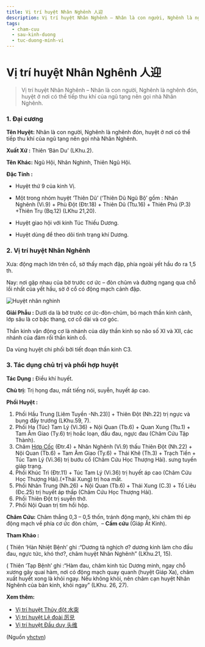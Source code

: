 ```yaml
---
title: Vị trí huyệt Nhân Nghênh 人迎
description: Vị trí huyệt Nhân Nghênh – Nhân là con người, Nghênh là nghênh đón, huyệt ở nơi có thể tiếp thu khí của ngũ tạng nên gọi nhà Nhân Nghênh.
tags:
  - cham-cuu
  - sau-kinh-duong
  - tuc-duong-minh-vi
---
```


# Vị trí huyệt Nhân Nghênh 人迎 

> Vị trí huyệt Nhân Nghênh – Nhân là con người, Nghênh là nghênh đón, huyệt ở nơi có thể tiếp thu khí của ngũ tạng nên gọi nhà Nhân Nghênh.

### 1. Đại cương

**Tên Huyệt:** Nhân là con người, Nghênh là nghênh đón, huyệt ở nơi có thể tiếp thu khí của ngũ tạng nên gọi nhà Nhân Nghênh.

**Xuất Xứ :** Thiên ‘Bản Du’ (LKhu.2).

**Tên** **Khác:** Ngũ Hội, Nhân Nghinh, Thiên Ngũ Hội.

**Đặc Tính :**

+ Huyệt thứ 9 của kinh Vị.

+ Một trong nhóm huyệt ‘Thiên Dũ’ (‘Thiên Dũ Ngũ Bộ’ gồm : Nhân Nghênh (Vi.9) + Phù Đột (Đtr.18) + Thiên Dũ (Ttu.16) + Thiên Phủ (P.3) +Thiên Trụ (Bq.12) (LKhu 21,20).

+ Huyệt giao hội với kinh Túc Thiếu Dương.

+ Huyệt dùng để theo dõi tình trạng khí Dương.

### 2. Vị trí huyệt Nhân Nghênh

Xưa: động mạch lớn trên cổ, sờ thấy mạch đập, phía ngoài yết hầu đo ra 1,5 th.

Nay: nơi gặp nhau của bờ trước cơ ức – đòn chũm và đường ngang qua chỗ lồi nhất của yết hầu, sờ ở cổ có động mạch cảnh đập.

![Huyệt nhân nghinh](/imgs/yhctvn/Huyet-nhan-nghinh-300x169.jpg)

**Giải Phẫu :** Dưới da là bờ trước cơ ức-đòn-chũm, bó mạch thần kinh cảnh, lớp sâu là cơ bậc thang, cơ cổ dài và cơ góc.

Thần kinh vận động cơ là nhánh của dây thần kinh sọ não số XI và XII, các nhánh của đám rối thần kinh cổ.

Da vùng huyệt chi phối bởi tiết đoạn thần kinh C3.

### 3. Tác dụng chủ trị và phối hợp huyệt

**Tác Dụng :** Điều khí huyết.

**Chủ trị:** Trị họng đau, mất tiếng nói, suyễn, huyết áp cao.

**Phối Huyệt :**

1. Phối Hầu Trung [Liêm Tuyền -Nh.23)] + Thiên Đột (Nh.22) trị ngực và bụng đầy trướng (LKhu.59, 7).
2. Phối Hạ (Túc) Tam Lý (Vi.36) + Nội Quan (Tb.6) + Quan Xung (Ttu.1) + Tam Âm Giao (Ty.6) trị hoắc loạn, đầu đau, ngực đau (Châm Cứu Tập Thành).
3. Châm [Hợp Cốc](/yhctvn/huyet-hop-coc-%e5%90%88-%e8%b0%b7/) (Đtr.4) + Nhân Nghênh (Vi.9) thấu Thiên Đột (Nh.22) + Nội Quan (Tb.6) + Tam Âm Giao (Ty.6) + Thái Khê (Th.3) + Trạch Tiền + Túc Tam Lý (Vi.36) trị bướu cổ (Châm Cứu Học Thượng Hải). sưng tuyến giáp trạng.
4. Phối Khúc Trì (Đtr.11) + Túc Tam Lý (Vi.36) trị huyết áp cao (Châm Cứu Học Thượng Hải).(+Thái Xung) trị hoa mắt.
5. Phối Nhân Trung (Nh.26) + Nội Quan (Tb.6) + Thái Xung (C.3) + Tố Liêu (Đc.25) trị huyết áp thấp (Châm Cứu Học Thượng Hải).
6. Phối Thiên Đột trị suyễn thở.
7. Phối Nội Quan trị tim hồi hộp.

**Châm Cứu:** Châm thẳng 0,3 – 0,5 thốn, tránh động mạnh, khi châm thì ép động mạch về phía cơ ức đòn chũm,  – **Cấm cứu** (Giáp Ất Kinh).

**Tham Khảo :**

( Thiên ‘Hàn Nhiệt Bệnh’ ghi :“Dương tà nghịch ơ? dương kinh làm cho đầu đau, ngực tức, khó thơ?, châm huyệt Nhân Nghênh” (LKhu.21, 15).

( Thiên ‘Tạp Bệnh’ ghi :“Hàm đau, châm kinh túc Dương minh, ngay chỗ xương gãy quai hàm, nơi có động mạch quay quanh (huyệt Giáp Xa), châm xuất huyết xong là khỏi ngay. Nếu không khỏi, nên châm cạn huyệt Nhân Nghênh của bản kinh, khỏi ngay” (LKhu. 26, 27).

**Xem thêm:**

* [Vị trí huyệt Thủy đột 水突](/yhctvn/vi-tri-huyet-thuy-dot/)
* [Vị trí huyệt Lệ đoài 厉兑](/yhctvn/vi-tri-huyet-le-doai/)
* [Vị trí huyệt Đầu duy 头维](/yhctvn/vi-tri-huyet-dau-duy/)

(Nguồn <a href="https://yhctvn.com/vi-tri-huyet-nhan-nghenh/" target="_blank">yhctvn</a>)

